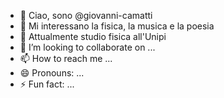 - 👋 Ciao, sono @giovanni-camatti
- 👀 Mi interessano la fisica, la musica e la poesia
- 🌱 Attualmente studio fisica all'Unipi
- 💞️ I’m looking to collaborate on ...
- 📫 How to reach me ...
- 😄 Pronouns: ...
- ⚡ Fun fact: ...

<!---
giovanni-camatti/giovanni-camatti is a ✨ special ✨ repository because its `README.md` (this file) appears on your GitHub profile.
You can click the Preview link to take a look at your changes.
--->
